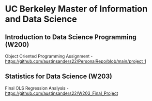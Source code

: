 # UC Berkeley Master of Information and Data Science

## Introduction to Data Science Programming (W200)
Object Oriented Programming Assignment - https://github.com/austinsanders22/PersonalRepo/blob/main/project_1

## Statistics for Data Science (W203)
Final OLS Regression Analysis - https://github.com/austinsanders22/W203_Final_Project
